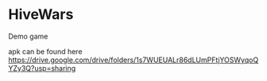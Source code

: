 # HiveWars
Demo game

apk can be found here
https://drive.google.com/drive/folders/1s7WUEUALr86dLUmPFtjYOSWyqoQYZy3Q?usp=sharing
